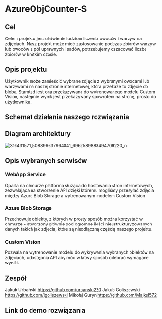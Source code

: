 # AzureObjCounter-S
## Cel
Celem projektu jest ułatwienie ludziom liczenia owoców i warzyw na zdjęciach. Nasz projekt może mieć zastosowanie podczas zbiorów warzyw lub owoców z pól uprawnych i sadów, potrzebujemy oszacować liczbę zbiorów w krótkim czasie.
## Opis projektu
Użytkownik może zamieścić wybrane zdjęcie z wybranymi owocami lub warzywami na naszej stronie internetowej, która przekaże to zdjęcie do bloba. Stamtąd jest ona przekazywana do wytrenowanego modelu Custom Vision, następnie wynik jest przekazywany spowrotem na stronę, prosto do użytkownika.
## Schemat działania naszego rozwiązania

## Diagram architektury
![316431571_508896637964841_6962589888494709220_n](https://user-images.githubusercontent.com/73585472/204158222-f5066195-ce66-4457-a8c2-8f614bc4851e.png)

## Opis wybranych serwisów
### WebApp Service 
Oparta na chmurze platforma służąca do hostowania stron internetowych, zezwalająca na stworzenie API dzięki któremu mogliśmy przesyłać zdjęcia między Azure Blob Storage a wytrenowanym modelem Custom Vision
### Azure Blob Storage 
Przechowuje obiekty, z których w prosty sposób można korzystać w chmurze - stworzony głównie pod ogromne ilości nieustrukturyzowanych danych takich jak zdjęcia, które są nieodłączną częścią naszego projektu.
### Custom Vision 
Pozwala na wytrenowanie modelu do wykrywania wybranych obiektów na zdjęciach, udostępnia API aby móc w łatwy sposób odebrać wymagane wyniki.

## Zespół
Jakub Urbański https://github.com/urbanski220
Jakub Goliszewski https://github.com/jgoliszewski
Mikołaj Guryn https://github.com/Majkel572

## Link do demo rozwiązania
